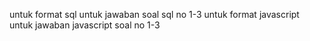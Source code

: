 untuk format sql untuk jawaban soal sql no 1-3 
untuk format javascript untuk jawaban javascript soal no 1-3

